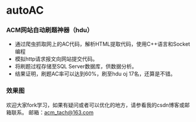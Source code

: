 # autoAC
### ACM网站自动刷题神器（hdu）
* 通过爬虫抓取网上的AC代码，解析HTML提取代码，使用C++语言和Socket编程
* 模拟http请求报文向网站提交代码。
* 将刷题过程存储至SQL Server数据库，供数据分析。
* 结果证明，刷题AC率可以达到60%，刷至hdu oj 17名，还算是不错。
### 效果图   

欢迎大家fork学习，如果有疑问或者可以优化的地方，请参看我的csdn博客或邮箱联系。
邮箱：acm_tach@163.com 
     
